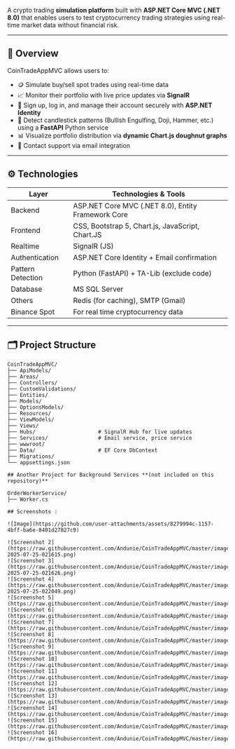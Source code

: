 A crypto trading **simulation platform** built with **ASP.NET Core MVC (.NET 8.0)** that enables users to test cryptocurrency trading strategies using real-time market data without financial risk.

---

## 📌 Overview

CoinTradeAppMVC allows users to:

- 🪙 Simulate buy/sell spot trades using real-time data
- 📈 Monitor their portfolio with live price updates via **SignalR**
- 🔐 Sign up, log in, and manage their account securely with **ASP.NET Identity**
- 🧠 Detect candlestick patterns (Bullish Engulfing, Doji, Hammer, etc.) using a **FastAPI** Python service
- 📊 Visualize portfolio distribution via **dynamic Chart.js doughnut graphs**
- 💬 Contact support via email integration

---

## ⚙️ Technologies

| Layer        | Technologies & Tools                                   |
|--------------|--------------------------------------------------------|
| Backend      | ASP.NET Core MVC (.NET 8.0), Entity Framework Core     |
| Frontend     | CSS, Bootstrap 5, Chart.js, JavaScript, Chart.JS       |
| Realtime     | SignalR   (JS)                                         |
| Authentication | ASP.NET Core Identity + Email confirmation           |
| Pattern Detection | Python (FastAPI) + TA-Lib (exclude code)          |
| Database     | MS SQL Server                                          |
| Others       | Redis (for caching), SMTP (Gmail)                      |
| Binance Spot | For real time cryptocurrency data                      |
---

## 🗂️ Project Structure

```plaintext
CoinTradeAppMVC/
├── ApiModels/
├── Areas/
├── Controllers/
├── CustomValidations/
├── Entities/
├── Models/
├── OptionsModels/
├── Resources/
├── ViewModels/
├── Views/
├── Hubs/                    # SignalR Hub for live updates
├── Services/                # Email service, price service
├── wwwroot/
├── Data/                    # EF Core DbContext
├── Migrations/
└── appsettings.json

## Another Project for Background Services **(not included on this repository)**

OrderWorkerService/
├── Worker.cs

## Screenshots :

![Image](https://github.com/user-attachments/assets/8279994c-1157-4bff-ba6e-8401d27827c9)

![Screenshot 2](https://raw.githubusercontent.com/Andunie/CoinTradeAppMVC/master/images/screenshot-2025-07-25-021615.png)
![Screenshot 3](https://raw.githubusercontent.com/Andunie/CoinTradeAppMVC/master/images/screenshot-2025-07-25-021626.png)
![Screenshot 4](https://raw.githubusercontent.com/Andunie/CoinTradeAppMVC/master/images/screenshot-2025-07-25-022049.png)
![Screenshot 5](https://raw.githubusercontent.com/Andunie/CoinTradeAppMVC/master/images/1748710189580.jpg)
![Screenshot 6](https://raw.githubusercontent.com/Andunie/CoinTradeAppMVC/master/images/1748710189630.jpg)
![Screenshot 7](https://raw.githubusercontent.com/Andunie/CoinTradeAppMVC/master/images/1748710190188.jpg)
![Screenshot 8](https://raw.githubusercontent.com/Andunie/CoinTradeAppMVC/master/images/1748710190279.jpg)
![Screenshot 9](https://raw.githubusercontent.com/Andunie/CoinTradeAppMVC/master/images/1748710190310.jpg)
![Screenshot 10](https://raw.githubusercontent.com/Andunie/CoinTradeAppMVC/master/images/1748710190312.jpg)
![Screenshot 11](https://raw.githubusercontent.com/Andunie/CoinTradeAppMVC/master/images/1748710190416.jpg)
![Screenshot 12](https://raw.githubusercontent.com/Andunie/CoinTradeAppMVC/master/images/1748710190578.jpg)
![Screenshot 13](https://raw.githubusercontent.com/Andunie/CoinTradeAppMVC/master/images/1748710190596.jpg)
![Screenshot 14](https://raw.githubusercontent.com/Andunie/CoinTradeAppMVC/master/images/1748710190753.jpg)
![Screenshot 15](https://raw.githubusercontent.com/Andunie/CoinTradeAppMVC/master/images/1748710190770.jpg)
![Screenshot 16](https://raw.githubusercontent.com/Andunie/CoinTradeAppMVC/master/images/1748710190776.jpg)

